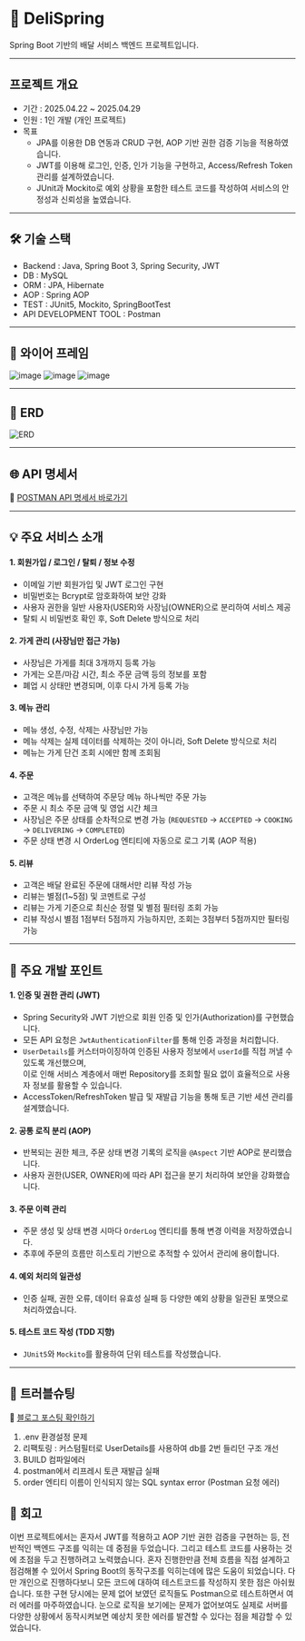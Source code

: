 # 🛵 DeliSpring
Spring Boot 기반의 배달 서비스 백엔드 프로젝트입니다.

----

## 프로젝트 개요
- 기간 : 2025.04.22 ~ 2025.04.29
- 인원 : 1인 개발 (개인 프로젝트)
- 목표
  - JPA를 이용한 DB 연동과 CRUD 구현, AOP 기반 권한 검증 기능을 적용하였습니다.
  - JWT를 이용해 로그인, 인증, 인가 기능을 구현하고, Access/Refresh Token 관리를 설계하였습니다.
  - JUnit과 Mockito로 예외 상황을 포함한 테스트 코드를 작성하여 서비스의 안정성과 신뢰성을 높였습니다.


----

## 🛠 기술 스택
- Backend : Java, Spring Boot 3, Spring Security, JWT
- DB : MySQL
- ORM : JPA, Hibernate
- AOP : Spring AOP
- TEST : JUnit5, Mockito, SpringBootTest
- API DEVELOPMENT TOOL : Postman


---

## 🎨 와이어 프레임
![image](https://github.com/user-attachments/assets/c2d33bb2-a6f0-45a0-af49-ccc85aa49627)
![image](https://github.com/user-attachments/assets/67b90e73-6274-47df-a078-10a355cdf9d2)
![image](https://github.com/user-attachments/assets/d5a1f25a-cdd3-4e32-a69f-2a2ff1c38e45)

---

## 🧩 ERD
![ERD](https://github.com/user-attachments/assets/62b0166e-09be-4a1e-90bc-3a2368bb88f2)

---

## 🌐 API 명세서
 📮 [POSTMAN API 명세서 바로가기](https://documenter.getpostman.com/view/43269199/2sB2j3BXX3)

---

## 💡 주요 서비스 소개
#### 1. 회원가입 / 로그인 / 탈퇴 / 정보 수정
- 이메일 기반 회원가입 및 JWT 로그인 구현
- 비밀번호는 Bcrypt로 암호화하여 보안 강화
- 사용자 권한을 일반 사용자(USER)와 사장님(OWNER)으로 분리하여 서비스 제공
- 탈퇴 시 비밀번호 확인 후, Soft Delete 방식으로 처리

#### 2. 가게 관리 (사장님만 접근 가능)
- 사장님은 가게를 최대 3개까지 등록 가능
- 가게는 오픈/마감 시간, 최소 주문 금액 등의 정보를 포함
- 폐업 시 상태만 변경되며, 이후 다시 가게 등록 가능

#### 3. 메뉴 관리
- 메뉴 생성, 수정, 삭제는 사장님만 가능
- 메뉴 삭제는 실제 데이터를 삭제하는 것이 아니라, Soft Delete 방식으로 처리
- 메뉴는 가게 단건 조회 시에만 함께 조회됨

#### 4. 주문
- 고객은 메뉴를 선택하여 주문당 메뉴 하나씩만 주문 가능
- 주문 시 최소 주문 금액 및 영업 시간 체크
- 사장님은 주문 상태를 순차적으로 변경 가능 (`REQUESTED` → `ACCEPTED` → `COOKING` → `DELIVERING` → `COMPLETED`)
- 주문 상태 변경 시 OrderLog 엔티티에 자동으로 로그 기록 (AOP 적용)

#### 5. 리뷰
- 고객은 배달 완료된 주문에 대해서만 리뷰 작성 가능
- 리뷰는 별점(1~5점) 및 코멘트로 구성
- 리뷰는 가게 기준으로 최신순 정렬 및 별점 필터링 조회 가능
- 리뷰 작성시 별점 1점부터 5점까지 가능하지만, 조회는 3점부터 5점까지만 필터링 가능

---

## 💫 주요 개발 포인트

#### 1. 인증 및 권한 관리 (JWT)
- Spring Security와 JWT 기반으로 회원 인증 및 인가(Authorization)를 구현했습니다.
- 모든 API 요청은 `JwtAuthenticationFilter`를 통해 인증 과정을 처리합니다.
- `UserDetails`를 커스터마이징하여 인증된 사용자 정보에서 `userId`를 직접 꺼낼 수 있도록 개선했으며,  
  이로 인해 서비스 계층에서 매번 Repository를 조회할 필요 없이 효율적으로 사용자 정보를 활용할 수 있습니다.
- AccessToken/RefreshToken 발급 및 재발급 기능을 통해 토큰 기반 세션 관리를 설계했습니다.

#### 2. 공통 로직 분리 (AOP)
- 반복되는 권한 체크, 주문 상태 변경 기록의 로직을 `@Aspect` 기반 AOP로 분리했습니다.
- 사용자 권한(USER, OWNER)에 따라 API 접근을 분기 처리하여 보안을 강화했습니다.

#### 3. 주문 이력 관리
- 주문 생성 및 상태 변경 시마다 `OrderLog` 엔티티를 통해 변경 이력을 저장하였습니다.
- 추후에 주문의 흐름만 히스토리 기반으로 추적할 수 있어서 관리에 용이합니다.

#### 4. 예외 처리의 일관성
- 인증 실패, 권한 오류, 데이터 유효성 실패 등 다양한 예외 상황을 일관된 포맷으로 처리하였습니다.

#### 5. 테스트 코드 작성 (TDD 지향)
- `JUnit5`와 `Mockito`를 활용하여 단위 테스트를 작성했습니다.

---

## 🚀 트러블슈팅
🧾 [블로그 포스팅 확인하기](https://codinghanni.tistory.com/69)
1. .env 환경설정 문제  
2. 리팩토링 : 커스텀필터로 UserDetails를 사용하여 db를 2번 들리던 구조 개선  
3. BUILD 컴파일에러  
4. postman에서 리프레시 토큰 재발급 실패  
5. order 엔티티 이름이 인식되지 않는 SQL syntax error (Postman 요청 에러)

## 🔖 회고
이번 프로젝트에서는 혼자서 JWT를 적용하고 AOP 기반 권한 검증을 구현하는 등, 전반적인 백엔드 구조를 익히는 데 중점을 두었습니다. 그리고 테스트 코드를 사용하는 것에 초점을 두고 진행하려고 노력했습니다. 혼자 진행한만큼 전체 흐름을 직접 설계하고 점검해볼 수 있어서 Spring Boot의 동작구조를 익히는데에 많은 도움이 되었습니다. 다만 개인으로 진행하다보니 모든 코드에 대하여 테스트코드를 작성하지 못한 점은 아쉬웠습니다. 또한 구현 당시에는 문제 없어 보였던 로직들도 Postman으로 테스트하면서 여러 에러를 마주하였습니다. 눈으로 로직을 보기에는 문제가 없어보여도 실제로 서버를 다양한 상황에서 동작시켜보면 예상치 못한 에러를 발견할 수 있다는 점을 체감할 수 있었습니다.

